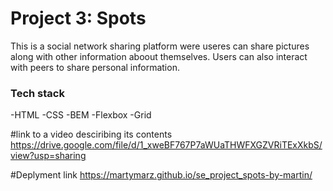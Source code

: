# Project 3: Spots

This is a social network sharing platform were useres can share pictures along with other information aboout themselves. Users can also interact with peers to share personal information.

### Tech stack 

-HTML
-CSS
-BEM
-Flexbox
-Grid

#link to a video desciribing its contents
https://drive.google.com/file/d/1_xweBF767P7aWUaTHWFXGZVRiTExXkbS/view?usp=sharing

#Deplyment link
https://martymarz.github.io/se_project_spots-by-martin/